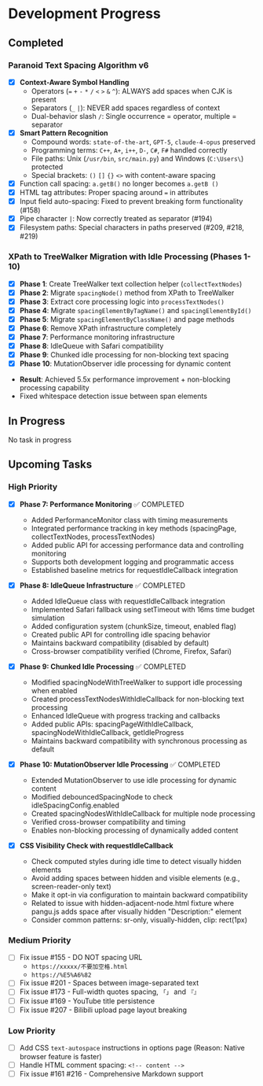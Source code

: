 # Development Progress

## Completed

### Paranoid Text Spacing Algorithm v6

- [x] **Context-Aware Symbol Handling**
  - Operators (`=` `+` `-` `*` `/` `<` `>` `&` `^`): ALWAYS add spaces when CJK is present
  - Separators (`_` `|`): NEVER add spaces regardless of context
  - Dual-behavior slash `/`: Single occurrence = operator, multiple = separator
- [x] **Smart Pattern Recognition**
  - Compound words: `state-of-the-art`, `GPT-5`, `claude-4-opus` preserved
  - Programming terms: `C++`, `A+`, `i++`, `D-`, `C#`, `F#` handled correctly
  - File paths: Unix (`/usr/bin`, `src/main.py`) and Windows (`C:\Users\`) protected
  - Special brackets: `()` `[]` `{}` `<>` with content-aware spacing
- [x] Function call spacing: `a.getB()` no longer becomes `a.getB ()`
- [x] HTML tag attributes: Proper spacing around `=` in attributes
- [x] Input field auto-spacing: Fixed to prevent breaking form functionality (#158)
- [x] Pipe character `|`: Now correctly treated as separator (#194)
- [x] Filesystem paths: Special characters in paths preserved (#209, #218, #219)

### XPath to TreeWalker Migration with Idle Processing (Phases 1-10)

- [x] **Phase 1**: Create TreeWalker text collection helper (`collectTextNodes`)
- [x] **Phase 2**: Migrate `spacingNode()` method from XPath to TreeWalker
- [x] **Phase 3**: Extract core processing logic into `processTextNodes()`
- [x] **Phase 4**: Migrate `spacingElementByTagName()` and `spacingElementById()`
- [x] **Phase 5**: Migrate `spacingElementByClassName()` and page methods
- [x] **Phase 6**: Remove XPath infrastructure completely
- [x] **Phase 7**: Performance monitoring infrastructure
- [x] **Phase 8**: IdleQueue with Safari compatibility
- [x] **Phase 9**: Chunked idle processing for non-blocking text spacing
- [x] **Phase 10**: MutationObserver idle processing for dynamic content
- **Result**: Achieved 5.5x performance improvement + non-blocking processing capability
- Fixed whitespace detection issue between span elements

## In Progress

No task in progress

## Upcoming Tasks

### High Priority

- [x] **Phase 7: Performance Monitoring** ✅ COMPLETED
  - Added PerformanceMonitor class with timing measurements
  - Integrated performance tracking in key methods (spacingPage, collectTextNodes, processTextNodes)
  - Added public API for accessing performance data and controlling monitoring
  - Supports both development logging and programmatic access
  - Established baseline metrics for requestIdleCallback integration

- [x] **Phase 8: IdleQueue Infrastructure** ✅ COMPLETED
  - Added IdleQueue class with requestIdleCallback integration
  - Implemented Safari fallback using setTimeout with 16ms time budget simulation
  - Added configuration system (chunkSize, timeout, enabled flag)
  - Created public API for controlling idle spacing behavior
  - Maintains backward compatibility (disabled by default)
  - Cross-browser compatibility verified (Chrome, Firefox, Safari)

- [x] **Phase 9: Chunked Idle Processing** ✅ COMPLETED
  - Modified spacingNodeWithTreeWalker to support idle processing when enabled
  - Created processTextNodesWithIdleCallback for non-blocking text processing
  - Enhanced IdleQueue with progress tracking and callbacks
  - Added public APIs: spacingPageWithIdleCallback, spacingNodeWithIdleCallback, getIdleProgress
  - Maintains backward compatibility with synchronous processing as default

- [x] **Phase 10: MutationObserver Idle Processing** ✅ COMPLETED
  - Extended MutationObserver to use idle processing for dynamic content
  - Modified debouncedSpacingNode to check idleSpacingConfig.enabled
  - Created spacingNodesWithIdleCallback for multiple node processing
  - Verified cross-browser compatibility and timing
  - Enables non-blocking processing of dynamically added content
- [x] **CSS Visibility Check with requestIdleCallback**
  - Check computed styles during idle time to detect visually hidden elements
  - Avoid adding spaces between hidden and visible elements (e.g., screen-reader-only text)
  - Make it opt-in via configuration to maintain backward compatibility
  - Related to issue with hidden-adjacent-node.html fixture where pangu.js adds space after visually hidden "Description:" element
  - Consider common patterns: sr-only, visually-hidden, clip: rect(1px)

### Medium Priority

- [ ] Fix issue #155 - DO NOT spacing URL
  - `https://xxxxx/不要加空格.html`
  - `https://%E5%A6%82`
- [ ] Fix issue #201 - Spaces between image-separated text
- [ ] Fix issue #173 - Full-width quotes spacing, `「」` and `『』`
- [ ] Fix issue #169 - YouTube title persistence
- [ ] Fix issue #207 - Bilibili upload page layout breaking

### Low Priority

- [ ] Add CSS `text-autospace` instructions in options page (Reason: Native browser feature is faster)
- [ ] Handle HTML comment spacing: `<!-- content -->`
- [ ] Fix issue #161 #216 - Comprehensive Markdown support
